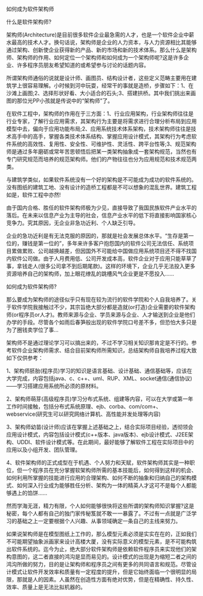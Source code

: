 如何成为软件架构师

什么是软件架构师?

架构师(Architecture)是目前很多软件企业最急需的人才，也是一个软件企业中薪水最高的技术人才。换句话说，架构师是企业的人力资本，与人力资源相比其能够通过架构、创新使企业获得新的产品、新的市场和新的技术体系。那么什么是架构师、架构师的作用、如何定位一个架构师和如何成为一个架构师呢?这是许多企业、许多程序员朋友希望知道的或希望参与讨论的话题内容。

所谓架构师通俗的说就是设计师、画图员、结构设计者，这些定义范畴主要用在建筑学上很容易理解。小时候到河中玩耍，经常干的事就是造桥，步骤如下：1、在沙滩上画图;2、选择形状好看、大小适合的石头;3、搭建拱桥。其中我们挑出来画图的那位光PP小孩就是传说中的“架构师”了。

在软件工程中，架构师的作用在于三方面：1、行业应用架构，行业架构师往往是行业专家，了解行业应用需求，其架构行为主要是将需求进行合理分析布局到应用模型中去，偏向于应用功能布局;2、应用系统技术体系架构，技术架构师往往是技术高手中的高手，掌握各类技术体系结构、掌握应用设计模式，其架构行为考虑软件系统的高效性、复用性、安全性、可维护性、灵活性、跨平台性等;3、规范架构师是通过多年磨砺或常年苦思顿悟后把某一类架构抽象成一套架构规范，当然也有专门研究规范而培养的规范架构师。他们的产物往往也分为应用规范和技术规范两类。

与建筑学类似，如果软件系统没有一个好的架构是不可能成为成功的软件系统的。没有图纸的建筑工地、没有设计的造桥工程都是不可以想象的混乱世界。建筑工程如是，软件工程中亦然!

由于国内合格、胜任的软件架构师极为少见，直接导致了我国民族软件产业水平的落后。在未来以信息产业为主导的社会，信息产业水平的低下将直接影响国家核心竞争力。究其原因，无企业非急功近利、个人缺乏引导。

企业的急功近利是有无法克服的原因的，那就是社会发展总体水平。“生存是第一位的，赚钱是第一位的”，多年来许多客户抱怨国内的软件公司无法信任、系统项目累做累败、公司越换越差，但因国外不可能给中国做应用系统项目还不得不找国内软件公司做。由于人月费用低、公司开发成本高，软件企业对于应用只能草草了事，拿钱走人(很多公司拿不到后期尾款)。这样的环境下，企业几乎无法投入更多资源培养自己的架构师，加上眼花缭乱的跳槽风气企业更是不愿投入……

如何成为软件架构师?

那么要成为架构师的途径似乎只有现在较为流行的软件学院和个人自我培养了。关于软件学院我接触过不少，其宗旨绝大部分都是造就(or打造)企业需要的软件架构师(or程序员or人才)。教师来源与企业、学员来源与企业、人才输送到企业是他们办学的手段。尽管各个如雨后春笋般出现的软件学院口号差不多，但恐怕大多只是为了圈钱卖学位了事...

架构师不是通过理论学习可以搞出来的，不过不学习相关知识那肯定是不行的。参考软件企业架构师需求、结合目前架构师所需知识，总结架构师自我培养过程大致如下仅供参考：

1、架构师胚胎(程序员)学习的知识是语言基础、设计基础、通信基础等，应该在大学完成，内容包括java、c、c++、uml、RUP、XML、socket通信(通信协议)——学习搭建应用系统所必须的原材料。

2、架构师萌芽(高级程序员)学习分布式系统、组建等内容，可以在大学或第一年工作时间接触，包括分布式系统原理、ejb、corba、com/com+、webservice(研究生可以研究网络计算机、高性能并发处理等内容)

3、架构师幼苗(设计师)应该在掌握上述基础之上，结合实际项目经验，透彻领会应用设计模式，内容包括设计模式(c++版本、java版本)、ejb设计模式、J2EE架构、UDDI、软件设计模式等。在此期间，最好能够了解软件工程在实际项目中的应用以及小组开发、团队管理。

4、软件架构师的正式成型在于机遇、个人努力和天赋，软件架构师其实是一种职位，但一个程序员在充分掌握软架构师所需的基本技能后，如何得到这样的机会、如何利用所掌握的技能进行应用的合理架构、如何不断的抽象和归纳自己的架构模式、如何深入行业成为能够胜任分析、架构为一体的精英人才这可不是每个人都能够遇上的馅饼……

然而学海无涯，精力有限，个人如何能够很快将这些所谓的架构师知识掌握?这是秘密，每个人都有自己的独门家传秘笈就不敢一一暴露了。不过有一点就是广泛学习的基础之上一定要根据个人兴趣、从事领域确定一条自己的主线来努力。

如果说架构师是在模型图纸上工作的，那么模型元素必须是实实在在的，正如我们不可能期望抽象派画家来设计高楼大厦，没有实际意义的模型元素，是不可能构筑出软件系统的。迄今为止，绝大部分软件架构师是依赖软件程序员来实现他们的架构意图的，这二者直接的鸿沟是显而易见的。设计模式的出现是为缩短二者之间的鸿沟所做的努力，目的是让架构师和程序员之间有更多的共同语言和规范。尽管设计模式让软件开发效率和质量有一定程度的提升，但是它始终面临一个很明显的局限，那就是人的因素。人虽然在创造性方面有绝对优势，但是在精确性、持久性、效率、质量上是无法比拟机器的。


